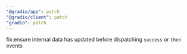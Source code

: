 ```yaml
---
"@gradio/app": patch
"@gradio/client": patch
"gradio": patch
---
```


fix:ensure internal data has updated before dispatching `success` or `then` events
